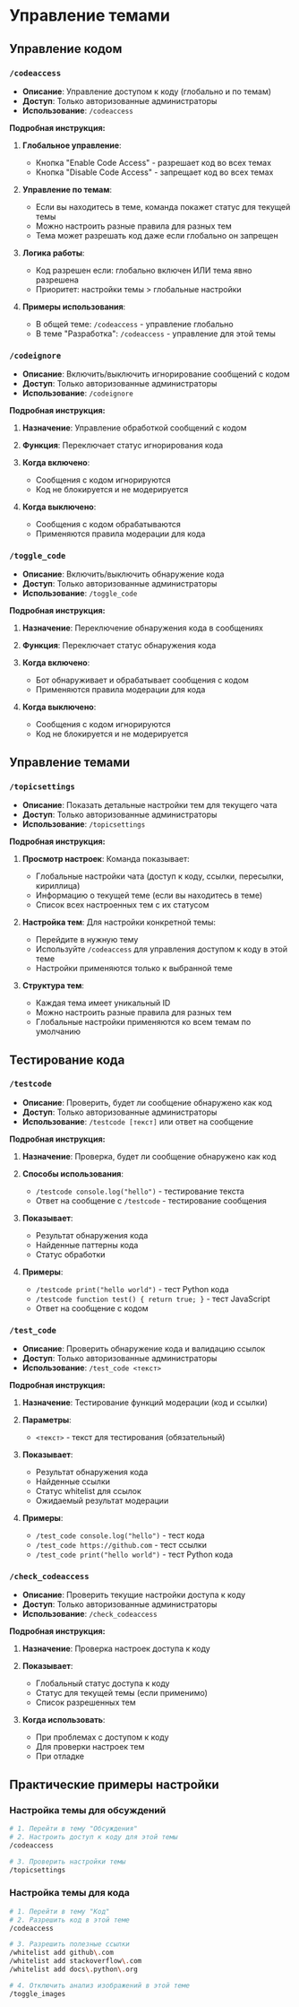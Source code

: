 # Управление темами

## Управление кодом

### `/codeaccess`
- **Описание**: Управление доступом к коду (глобально и по темам)
- **Доступ**: Только авторизованные администраторы
- **Использование**: `/codeaccess`

**Подробная инструкция:**
1. **Глобальное управление**: 
   - Кнопка "Enable Code Access" - разрешает код во всех темах
   - Кнопка "Disable Code Access" - запрещает код во всех темах

2. **Управление по темам**:
   - Если вы находитесь в теме, команда покажет статус для текущей темы
   - Можно настроить разные правила для разных тем
   - Тема может разрешать код даже если глобально он запрещен

3. **Логика работы**:
   - Код разрешен если: глобально включен ИЛИ тема явно разрешена
   - Приоритет: настройки темы > глобальные настройки

4. **Примеры использования**:
   - В общей теме: `/codeaccess` - управление глобально
   - В теме "Разработка": `/codeaccess` - управление для этой темы

### `/codeignore`
- **Описание**: Включить/выключить игнорирование сообщений с кодом
- **Доступ**: Только авторизованные администраторы
- **Использование**: `/codeignore`

**Подробная инструкция:**
1. **Назначение**: Управление обработкой сообщений с кодом

2. **Функция**: Переключает статус игнорирования кода

3. **Когда включено**:
   - Сообщения с кодом игнорируются
   - Код не блокируется и не модерируется

4. **Когда выключено**:
   - Сообщения с кодом обрабатываются
   - Применяются правила модерации для кода

### `/toggle_code`
- **Описание**: Включить/выключить обнаружение кода
- **Доступ**: Только авторизованные администраторы
- **Использование**: `/toggle_code`

**Подробная инструкция:**
1. **Назначение**: Переключение обнаружения кода в сообщениях

2. **Функция**: Переключает статус обнаружения кода

3. **Когда включено**:
   - Бот обнаруживает и обрабатывает сообщения с кодом
   - Применяются правила модерации для кода

4. **Когда выключено**:
   - Сообщения с кодом игнорируются
   - Код не блокируется и не модерируется

## Управление темами

### `/topicsettings`
- **Описание**: Показать детальные настройки тем для текущего чата
- **Доступ**: Только авторизованные администраторы
- **Использование**: `/topicsettings`

**Подробная инструкция:**
1. **Просмотр настроек**: Команда показывает:
   - Глобальные настройки чата (доступ к коду, ссылки, пересылки, кириллица)
   - Информацию о текущей теме (если вы находитесь в теме)
   - Список всех настроенных тем с их статусом

2. **Настройка тем**: Для настройки конкретной темы:
   - Перейдите в нужную тему
   - Используйте `/codeaccess` для управления доступом к коду в этой теме
   - Настройки применяются только к выбранной теме

3. **Структура тем**:
   - Каждая тема имеет уникальный ID
   - Можно настроить разные правила для разных тем
   - Глобальные настройки применяются ко всем темам по умолчанию

## Тестирование кода

### `/testcode`
- **Описание**: Проверить, будет ли сообщение обнаружено как код
- **Доступ**: Только авторизованные администраторы
- **Использование**: `/testcode [текст]` или ответ на сообщение

**Подробная инструкция:**
1. **Назначение**: Проверка, будет ли сообщение обнаружено как код

2. **Способы использования**:
   - `/testcode console.log("hello")` - тестирование текста
   - Ответ на сообщение с `/testcode` - тестирование сообщения

3. **Показывает**:
   - Результат обнаружения кода
   - Найденные паттерны кода
   - Статус обработки

4. **Примеры**:
   - `/testcode print("hello world")` - тест Python кода
   - `/testcode function test() { return true; }` - тест JavaScript
   - Ответ на сообщение с кодом

### `/test_code`
- **Описание**: Проверить обнаружение кода и валидацию ссылок
- **Доступ**: Только авторизованные администраторы
- **Использование**: `/test_code <текст>`

**Подробная инструкция:**
1. **Назначение**: Тестирование функций модерации (код и ссылки)

2. **Параметры**:
   - `<текст>` - текст для тестирования (обязательный)

3. **Показывает**:
   - Результат обнаружения кода
   - Найденные ссылки
   - Статус whitelist для ссылок
   - Ожидаемый результат модерации

4. **Примеры**:
   - `/test_code console.log("hello")` - тест кода
   - `/test_code https://github.com` - тест ссылки
   - `/test_code print("hello world")` - тест Python кода

### `/check_codeaccess`
- **Описание**: Проверить текущие настройки доступа к коду
- **Доступ**: Только авторизованные администраторы
- **Использование**: `/check_codeaccess`

**Подробная инструкция:**
1. **Назначение**: Проверка настроек доступа к коду

2. **Показывает**:
   - Глобальный статус доступа к коду
   - Статус для текущей темы (если применимо)
   - Список разрешенных тем

3. **Когда использовать**:
   - При проблемах с доступом к коду
   - Для проверки настроек тем
   - При отладке

## Практические примеры настройки

### Настройка темы для обсуждений
```bash
# 1. Перейти в тему "Обсуждения"
# 2. Настроить доступ к коду для этой темы
/codeaccess

# 3. Проверить настройки темы
/topicsettings
```

### Настройка темы для кода
```bash
# 1. Перейти в тему "Код"
# 2. Разрешить код в этой теме
/codeaccess

# 3. Разрешить полезные ссылки
/whitelist add github\.com
/whitelist add stackoverflow\.com
/whitelist add docs\.python\.org

# 4. Отключить анализ изображений в этой теме
/toggle_images
```
